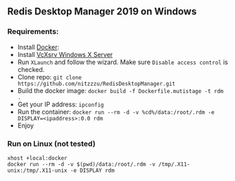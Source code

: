 ## Redis Desktop Manager 2019 on Windows

### Requirements:
- Install [Docker](https://docs.docker.com/docker-for-windows/install/): 
- Install [VcXsrv Windows X Server](https://sourceforge.net/projects/vcxsrv/files/latest/download)
- Run `XLaunch` and follow the wizard. Make sure `Disable access control` is checked.
- Clone repo: `git clone https://github.com/nitzzzu/RedisDesktopManager.git`
- Build the docker image: `docker build -f Dockerfile.mutistage -t rdm .`
- Get your IP address: `ipconfig`
- Run the container: `docker run --rm -d -v %cd%/data:/root/.rdm -e DISPLAY=<ipaddress>:0.0 rdm`
- Enjoy

### Run on Linux (not tested)

```
xhost +local:docker
docker run --rm -d -v $(pwd)/data:/root/.rdm -v /tmp/.X11-unix:/tmp/.X11-unix -e DISPLAY rdm
```